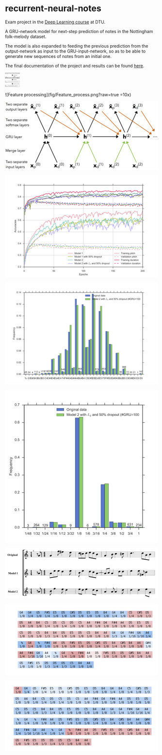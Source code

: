 # recurrent-neural-notes

Exam project in the [Deep Learning course][deep-learning] at DTU.

[deep-learning]: https://github.com/DeepLearningDTU/02456-deep-learning

A GRU-network model for next-step prediction of notes in the Nottingham folk-melody dataset. 

The model is also expanded to feeding the previous prediction from the output-network as input to the GRU-input-network, so as to be able to generate new sequences of notes from an initial one.

The final documentation of the project and results can be found [here](https://www.dropbox.com/s/i4fs83z07st24p3/report.pdf?dl=0). 

<img src="https://github.com/maximillian91/recurrent-neural-notes/blob/master/fig/Features.png" width="48">

![Feature processing](fig/Feature_process.png?raw=true =10x)

![Models graph](fig/Models.png?raw=true)

![Learning Curves](fig/acc_learning_curves.png?raw=true)

![Barplot over pitches](fig/models_pitch_freq_barplot.png?raw=true)

![Barplot over durations](fig/models_duration_freq_barplot.png?raw=true)

![Reconstructed melody](fig/Reconstructions_cut.png?raw=true)

![Model 1 activations for unit 26](fig/model_1_activations_gru_26.png?raw=true)

![Model 1 activations for unit 50](fig/model_1_activations_gru_50.png?raw=true)


